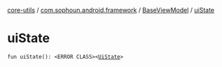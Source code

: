 [core-utils](../../index.md) / [com.sophoun.android.framework](../index.md) / [BaseViewModel](index.md) / [uiState](./ui-state.md)

# uiState

`fun uiState(): <ERROR CLASS><`[`UiState`](../../com.sophoun.android.framework.state/-ui-state/index.md)`>`